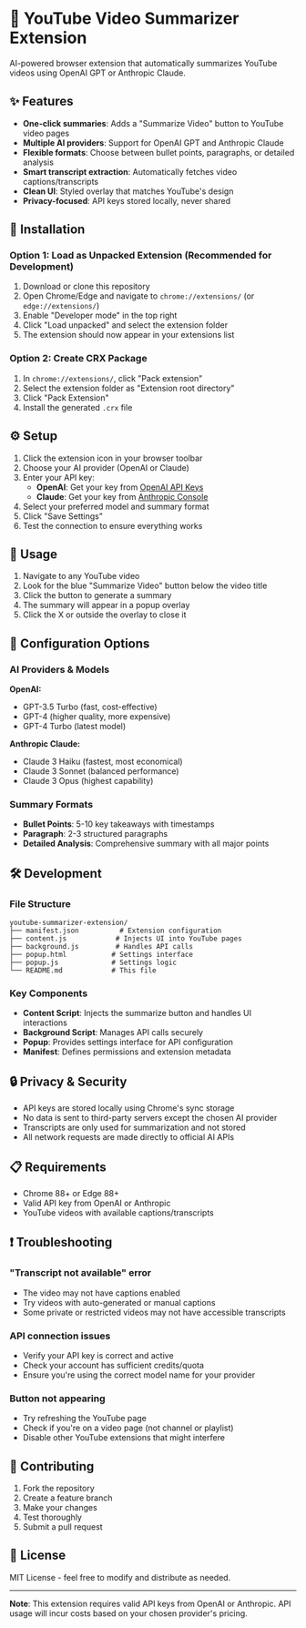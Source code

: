 # 🎯 YouTube Video Summarizer Extension

AI-powered browser extension that automatically summarizes YouTube videos using OpenAI GPT or Anthropic Claude.

## ✨ Features

- **One-click summaries**: Adds a "Summarize Video" button to YouTube video pages
- **Multiple AI providers**: Support for OpenAI GPT and Anthropic Claude
- **Flexible formats**: Choose between bullet points, paragraphs, or detailed analysis
- **Smart transcript extraction**: Automatically fetches video captions/transcripts
- **Clean UI**: Styled overlay that matches YouTube's design
- **Privacy-focused**: API keys stored locally, never shared

## 🚀 Installation

### Option 1: Load as Unpacked Extension (Recommended for Development)

1. Download or clone this repository
2. Open Chrome/Edge and navigate to `chrome://extensions/` (or `edge://extensions/`)
3. Enable "Developer mode" in the top right
4. Click "Load unpacked" and select the extension folder
5. The extension should now appear in your extensions list

### Option 2: Create CRX Package

1. In `chrome://extensions/`, click "Pack extension"
2. Select the extension folder as "Extension root directory"
3. Click "Pack Extension"
4. Install the generated `.crx` file

## ⚙️ Setup

1. Click the extension icon in your browser toolbar
2. Choose your AI provider (OpenAI or Claude)
3. Enter your API key:
   - **OpenAI**: Get your key from [OpenAI API Keys](https://platform.openai.com/api-keys)
   - **Claude**: Get your key from [Anthropic Console](https://console.anthropic.com/)
4. Select your preferred model and summary format
5. Click "Save Settings"
6. Test the connection to ensure everything works

## 📖 Usage

1. Navigate to any YouTube video
2. Look for the blue "Summarize Video" button below the video title
3. Click the button to generate a summary
4. The summary will appear in a popup overlay
5. Click the X or outside the overlay to close it

## 🔧 Configuration Options

### AI Providers & Models

**OpenAI:**
- GPT-3.5 Turbo (fast, cost-effective)
- GPT-4 (higher quality, more expensive)
- GPT-4 Turbo (latest model)

**Anthropic Claude:**
- Claude 3 Haiku (fastest, most economical)
- Claude 3 Sonnet (balanced performance)
- Claude 3 Opus (highest capability)

### Summary Formats

- **Bullet Points**: 5-10 key takeaways with timestamps
- **Paragraph**: 2-3 structured paragraphs
- **Detailed Analysis**: Comprehensive summary with all major points

## 🛠️ Development

### File Structure
```
youtube-summarizer-extension/
├── manifest.json          # Extension configuration
├── content.js            # Injects UI into YouTube pages
├── background.js         # Handles API calls
├── popup.html           # Settings interface
├── popup.js             # Settings logic
└── README.md            # This file
```

### Key Components

- **Content Script**: Injects the summarize button and handles UI interactions
- **Background Script**: Manages API calls securely
- **Popup**: Provides settings interface for API configuration
- **Manifest**: Defines permissions and extension metadata

## 🔒 Privacy & Security

- API keys are stored locally using Chrome's sync storage
- No data is sent to third-party servers except the chosen AI provider
- Transcripts are only used for summarization and not stored
- All network requests are made directly to official AI APIs

## 📋 Requirements

- Chrome 88+ or Edge 88+
- Valid API key from OpenAI or Anthropic
- YouTube videos with available captions/transcripts

## ❗ Troubleshooting

### "Transcript not available" error
- The video may not have captions enabled
- Try videos with auto-generated or manual captions
- Some private or restricted videos may not have accessible transcripts

### API connection issues
- Verify your API key is correct and active
- Check your account has sufficient credits/quota
- Ensure you're using the correct model name for your provider

### Button not appearing
- Try refreshing the YouTube page
- Check if you're on a video page (not channel or playlist)
- Disable other YouTube extensions that might interfere

## 🤝 Contributing

1. Fork the repository
2. Create a feature branch
3. Make your changes
4. Test thoroughly
5. Submit a pull request

## 📄 License

MIT License - feel free to modify and distribute as needed.

---

**Note**: This extension requires valid API keys from OpenAI or Anthropic. API usage will incur costs based on your chosen provider's pricing.